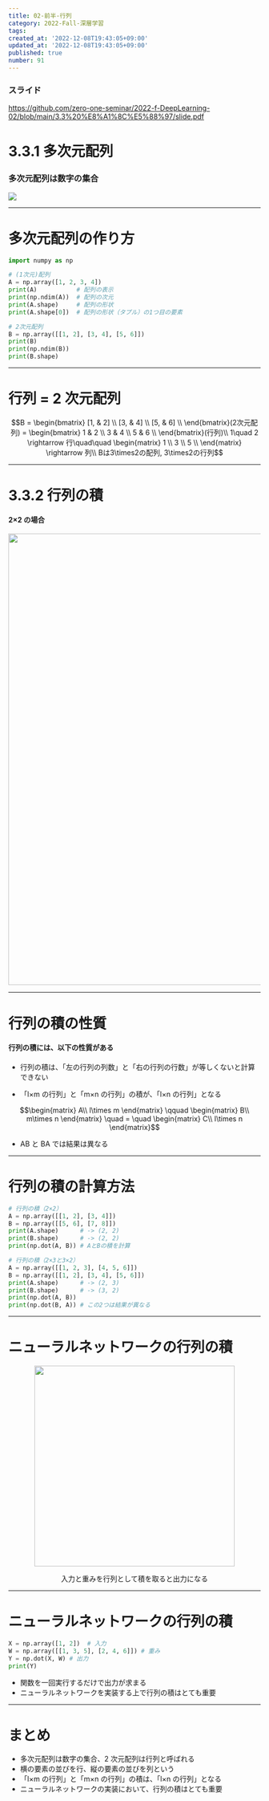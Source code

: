 ```yaml
---
title: 02-前半-行列
category: 2022-Fall-深層学習
tags: 
created_at: '2022-12-08T19:43:05+09:00'
updated_at: '2022-12-08T19:43:05+09:00'
published: true
number: 91
---
```


### スライド
https://github.com/zero-one-seminar/2022-f-DeepLearning-02/blob/main/3.3%20%E8%A1%8C%E5%88%97/slide.pdf


# 3.3.1 多次元配列

### **多次元配列**は数字の集合

<img src="https://i.imgur.com/eXy30at.png">

---
# 多次元配列の作り方

```python
import numpy as np

# (1次元)配列
A = np.array([1, 2, 3, 4])
print(A)           # 配列の表示
print(np.ndim(A))  # 配列の次元
print(A.shape)     # 配列の形状
print(A.shape[0])  # 配列の形状（タプル）の1つ目の要素

# 2次元配列
B = np.array([[1, 2], [3, 4], [5, 6]])
print(B)
print(np.ndim(B))
print(B.shape)
```

---

# 行列 = 2 次元配列

```math
B =
\begin{bmatrix}
[1, & 2] \\
[3, & 4] \\
[5, & 6] \\
\end{bmatrix}(2次元配列)
 =
\begin{bmatrix}
1 & 2 \\
3 & 4 \\
5 & 6 \\
\end{bmatrix}(行列)\\

1\quad 2 \rightarrow 行\quad\quad
\begin{matrix}
1 \\
3 \\
5 \\
\end{matrix}
\rightarrow 列\\

Bは3\times2の配列, 3\times2の行列
```

---

# 3.3.2 行列の積

#### 2×2 の場合

<img style="display: block; margin: auto;" width="900px" src="https://atarimae.biz/wp-content/uploads/2018/06/2-2matrix-pr1806.png">

---

# 行列の積の性質

#### 行列の積には、以下の性質がある

- 行列の積は、「左の行列の列数」と「右の行列の行数」が等しくないと計算できない

- 「l×m の行列」と「m×n の行列」の積が、「l×n の行列」となる

```math
\begin{matrix}
A\\
l\times m
\end{matrix}
\qquad
\begin{matrix}
B\\
m\times n
\end{matrix}
\quad
=
\quad
\begin{matrix}
C\\
l\times n
\end{matrix}
```

- AB と BA では結果は異なる

---

# 行列の積の計算方法

```python
# 行列の積（2×2）
A = np.array([[1, 2], [3, 4]])
B = np.array([[5, 6], [7, 8]])
print(A.shape)      # -> (2, 2)
print(B.shape)      # -> (2, 2)
print(np.dot(A, B)) # AとBの積を計算

# 行列の積（2×3と3×2）
A = np.array([[1, 2, 3], [4, 5, 6]])
B = np.array([[1, 2], [3, 4], [5, 6]])
print(A.shape)      # -> (2, 3)
print(B.shape)      # -> (3, 2)
print(np.dot(A, B))
print(np.dot(B, A)) # この2つは結果が異なる
```

---

# ニューラルネットワークの行列の積

<div style="text-align: center;">
  <img height="400px"  src="https://i.imgur.com/VttOoIH.png">
  <p>入力と重みを行列として積を取ると出力になる</p>
</div>

---

# ニューラルネットワークの行列の積

```python
X = np.array([1, 2])  # 入力
W = np.array([[1, 3, 5], [2, 4, 6]]) # 重み
Y = np.dot(X, W) # 出力
print(Y)
```

- 関数を一回実行するだけで出力が求まる
  <br>
- ニューラルネットワークを実装する上で行列の積はとても重要

---

# まとめ

- 多次元配列は数字の集合、2 次元配列は行列と呼ばれる
  <br>
- 横の要素の並びを行、縦の要素の並びを列という
  <br>
- 「l×m の行列」と「m×n の行列」の積は、「l×n の行列」となる
  <br>
- ニューラルネットワークの実装において、行列の積はとても重要


